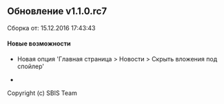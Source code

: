 ## Обновление v1.1.0.rc7

Сборка от: 15.12.2016 17:43:43

#### Новые возможности

* Новая опция 'Главная страница > Новости > Скрыть вложения под спойлер'

-

Copyright (c) SBIS Team